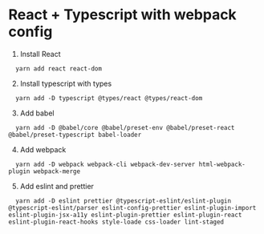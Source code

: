 # React + Typescript with webpack config

1. Install React

```
  yarn add react react-dom
```

2. Install typescript with types

```
  yarn add -D typescript @types/react @types/react-dom
```

3. Add babel

```
  yarn add -D @babel/core @babel/preset-env @babel/preset-react @babel/preset-typescript babel-loader
```

4. Add webpack

```
  yarn add -D webpack webpack-cli webpack-dev-server html-webpack-plugin webpack-merge
```

5. Add eslint and prettier

```
  yarn add -D eslint prettier @typescript-eslint/eslint-plugin @typescript-eslint/parser eslint-config-prettier eslint-plugin-import eslint-plugin-jsx-a11y eslint-plugin-prettier eslint-plugin-react eslint-plugin-react-hooks style-loade css-loader lint-staged
```
